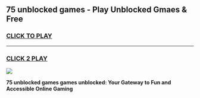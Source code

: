 
## 75 unblocked games - Play Unblocked Gmaes & Free
<h3>
<a href="https://news.freeplayer.one?title=75_unblocked_games&ref=16F">CLICK TO PLAY</a></h3>
<hr>

<h3>
<a href="https://news.freeplayer.one?title=75_unblocked_games&ref=16F">CLICK 2 PLAY</a>
  
</h3>

<a href="https://news.freeplayer.one?title=75_unblocked_games&ref=16F/"><img src="https://clearcache.store/games.png"></a>


**75 unblocked games games unblocked: Your Gateway to Fun and Accessible Online Gaming**
